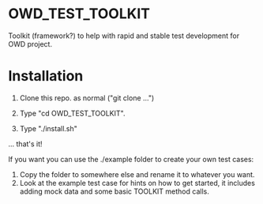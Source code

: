 OWD_TEST_TOOLKIT
================

Toolkit (framework?) to help with rapid and stable test development for OWD project.

Installation
============
1. Clone this repo. as normal ("git clone ...")

2. Type "cd OWD_TEST_TOOLKIT".

3. Type "./install.sh"

... that's it!

If you want you can use the ./example folder to create your own test cases: 

1. Copy the folder to somewhere else and rename it to whatever you want.
2. Look at the example test case for hints on how to get started, it includes adding mock data and some basic TOOLKIT method calls.